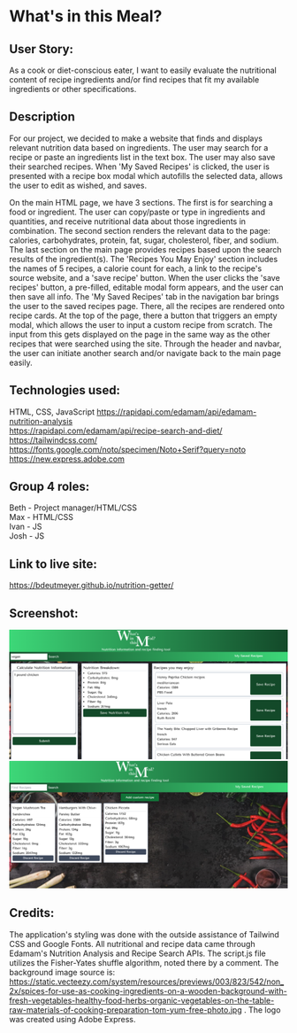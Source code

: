 # What's in this Meal?

## User Story:
As a cook or diet-conscious eater, I want to easily evaluate the nutritional content of recipe ingredients and/or find recipes that fit my available ingredients or other specifications.

## Description
For our project, we decided to make a website that finds and displays relevant nutrition data based on ingredients. The user may search for a recipe or paste an ingredients list in the text box. The user may also save their searched recipes. When 'My Saved Recipes' is clicked, the user is presented with a recipe box modal which autofills the selected data, allows the user to edit as wished, and saves.

On the main HTML page, we have 3 sections. The first is for searching a food or ingredient. The user can copy/paste or type in ingredients and quantities, and receive nutritional data about those ingredients in combination. The second section renders the relevant data to the page: calories, carbohydrates, protein, fat, sugar, cholesterol, fiber, and sodium. The last section on the main page provides recipes based upon the search results of the ingredient(s). The 'Recipes You May Enjoy' section includes the names of 5 recipes, a calorie count for each, a link to the recipe's source website, and a 'save recipe' button. When the user clicks the 'save recipes' button, a pre-filled, editable modal form appears, and the user can then save all info. The 'My Saved Recipes' tab in the navigation bar brings the user to the saved recipes page. There, all the recipes are rendered onto recipe cards. At the top of the page, there a button that triggers an empty modal, which allows the user to input a custom recipe from scratch. The input from this gets displayed on the page in the same way as the other recipes that were searched using the site. Through the header and navbar, the user can initiate another search and/or navigate back to the main page easily.

## Technologies used: 
HTML, CSS, JavaScript
https://rapidapi.com/edamam/api/edamam-nutrition-analysis  
https://rapidapi.com/edamam/api/recipe-search-and-diet/  
https://tailwindcss.com/  
https://fonts.google.com/noto/specimen/Noto+Serif?query=noto  
https://new.express.adobe.com

## Group 4 roles: 
Beth - Project manager/HTML/CSS  
Max - HTML/CSS  
Ivan - JS  
Josh - JS

## Link to live site:
https://bdeutmeyer.github.io/nutrition-getter/

## Screenshot:
![Homepage screenshot](./assets/images/homePageShot.png)
![Saved recipes page screenshot](./assets/images/recipeBoxShot.png)

## Credits:
The application's styling was done with the outside assistance of Tailwind CSS and Google Fonts. All nutritional and recipe data came through Edamam's Nutrition Analysis and Recipe Search APIs. The script.js file utilizes the Fisher-Yates shuffle algorithm, noted there by a comment. The background image source is: https://static.vecteezy.com/system/resources/previews/003/823/542/non_2x/spices-for-use-as-cooking-ingredients-on-a-wooden-background-with-fresh-vegetables-healthy-food-herbs-organic-vegetables-on-the-table-raw-materials-of-cooking-preparation-tom-yum-free-photo.jpg . The logo was created using Adobe Express.